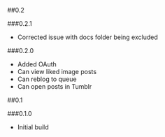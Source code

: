##0.2

###0.2.1

* Corrected issue with docs folder being excluded

###0.2.0

* Added OAuth
* Can view liked image posts
* Can reblog to queue
* Can open posts in Tumblr

##0.1

###0.1.0

* Initial build